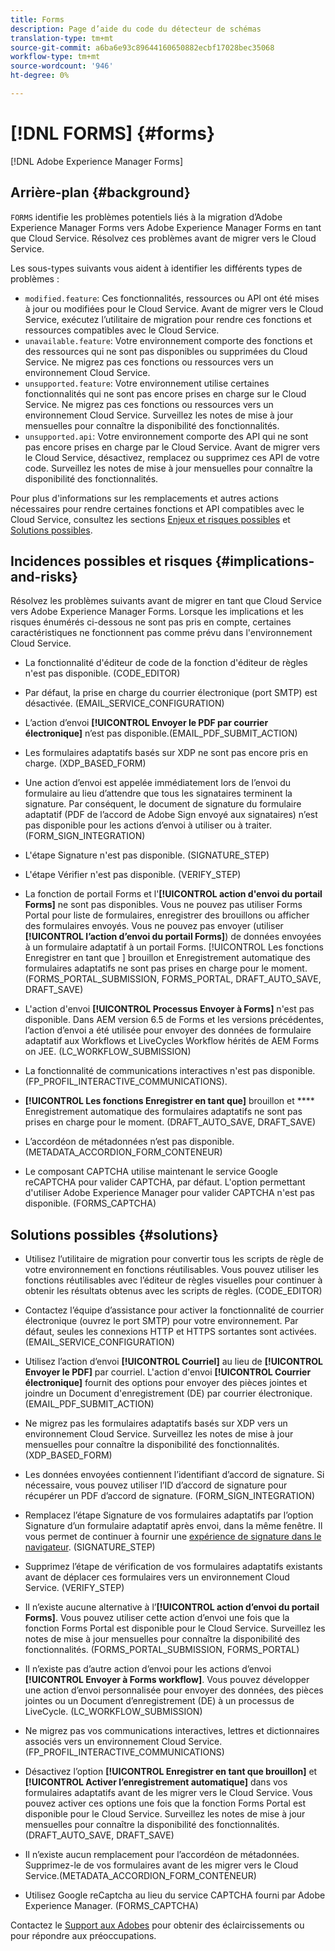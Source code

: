 ```yaml
---
title: Forms
description: Page d’aide du code du détecteur de schémas
translation-type: tm+mt
source-git-commit: a6ba6e93c89644160650882ecbf17028bec35068
workflow-type: tm+mt
source-wordcount: '946'
ht-degree: 0%

---
```



# [!DNL FORMS] {#forms}

[!DNL Adobe Experience Manager Forms]

## Arrière-plan {#background}

`FORMS` identifie les problèmes potentiels liés à la migration d’Adobe Experience Manager Forms vers Adobe Experience Manager Forms en tant que Cloud Service. Résolvez ces problèmes avant de migrer vers le Cloud Service.

Les sous-types suivants vous aident à identifier les différents types de problèmes :

* `modified.feature`: Ces fonctionnalités, ressources ou API ont été mises à jour ou modifiées pour le Cloud Service. Avant de migrer vers le Cloud Service, exécutez l’utilitaire de migration pour rendre ces fonctions et ressources compatibles avec le Cloud Service.
* `unavailable.feature`: Votre environnement comporte des fonctions et des ressources qui ne sont pas disponibles ou supprimées du Cloud Service. Ne migrez pas ces fonctions ou ressources vers un environnement Cloud Service.
* `unsupported.feature`: Votre environnement utilise certaines fonctionnalités qui ne sont pas encore prises en charge sur le Cloud Service. Ne migrez pas ces fonctions ou ressources vers un environnement Cloud Service. Surveillez les notes de mise à jour mensuelles pour connaître la disponibilité des fonctionnalités.
* `unsupported.api`: Votre environnement comporte des API qui ne sont pas encore prises en charge par le Cloud Service. Avant de migrer vers le Cloud Service, désactivez, remplacez ou supprimez ces API de votre code. Surveillez les notes de mise à jour mensuelles pour connaître la disponibilité des fonctionnalités.

Pour plus d&#39;informations sur les remplacements et autres actions nécessaires pour rendre certaines fonctions et API compatibles avec le Cloud Service, consultez les sections [Enjeux et risques possibles](#implications-and-risks) et [Solutions possibles](#solutions).

## Incidences possibles et risques {#implications-and-risks}

Résolvez les problèmes suivants avant de migrer en tant que Cloud Service vers Adobe Experience Manager Forms. Lorsque les implications et les risques énumérés ci-dessous ne sont pas pris en compte, certaines caractéristiques ne fonctionnent pas comme prévu dans l&#39;environnement Cloud Service.

* La fonctionnalité d&#39;éditeur de code de la fonction d&#39;éditeur de règles n&#39;est pas disponible. (CODE_EDITOR)

* Par défaut, la prise en charge du courrier électronique (port SMTP) est désactivée. (EMAIL_SERVICE_CONFIGURATION)

* L’action d’envoi **[!UICONTROL Envoyer le PDF par courrier électronique]** n’est pas disponible.(EMAIL_PDF_SUBMIT_ACTION)

* Les formulaires adaptatifs basés sur XDP ne sont pas encore pris en charge. (XDP_BASED_FORM)

* Une action d’envoi est appelée immédiatement lors de l’envoi du formulaire au lieu d’attendre que tous les signataires terminent la signature. Par conséquent, le document de signature du formulaire adaptatif (PDF de l’accord de Adobe Sign envoyé aux signataires) n’est pas disponible pour les actions d’envoi à utiliser ou à traiter. (FORM_SIGN_INTEGRATION)

* L&#39;étape Signature n&#39;est pas disponible. (SIGNATURE_STEP)

* L&#39;étape Vérifier n&#39;est pas disponible. (VERIFY_STEP)

* La fonction de portail Forms et l&#39;**[!UICONTROL action d&#39;envoi du portail Forms]** ne sont pas disponibles. Vous ne pouvez pas utiliser Forms Portal pour liste de formulaires, enregistrer des brouillons ou afficher des formulaires envoyés. Vous ne pouvez pas envoyer (utiliser **[!UICONTROL l’action d’envoi du portail Forms]**) de données envoyées à un formulaire adaptatif à un portail Forms. [!UICONTROL Les fonctions Enregistrer en tant que ] brouillon et   Enregistrement automatique des formulaires adaptatifs ne sont pas prises en charge pour le moment. (FORMS_PORTAL_SUBMISSION, FORMS_PORTAL, DRAFT_AUTO_SAVE, DRAFT_SAVE)

* L&#39;action d&#39;envoi **[!UICONTROL Processus Envoyer à Forms]** n&#39;est pas disponible. Dans AEM version 6.5 de Forms et les versions précédentes, l’action d’envoi a été utilisée pour envoyer des données de formulaire adaptatif aux Workflows et LiveCycles Workflow hérités de AEM Forms on JEE. (LC_WORKFLOW_SUBMISSION)

* La fonctionnalité de communications interactives n&#39;est pas disponible.  (FP_PROFIL_INTERACTIVE_COMMUNICATIONS).

* **[!UICONTROL Les fonctions Enregistrer en tant que]** brouillon et  **** Enregistrement automatique des formulaires adaptatifs ne sont pas prises en charge pour le moment. (DRAFT_AUTO_SAVE, DRAFT_SAVE)

* L’accordéon de métadonnées n’est pas disponible. (METADATA_ACCORDION_FORM_CONTENEUR)

* Le composant CAPTCHA utilise maintenant le service Google reCAPTCHA pour valider CAPTCHA, par défaut. L&#39;option permettant d&#39;utiliser Adobe Experience Manager pour valider CAPTCHA n&#39;est pas disponible. (FORMS_CAPTCHA)

## Solutions possibles {#solutions}

* Utilisez l’utilitaire de migration pour convertir tous les scripts de règle de votre environnement en fonctions réutilisables. Vous pouvez utiliser les fonctions réutilisables avec l’éditeur de règles visuelles pour continuer à obtenir les résultats obtenus avec les scripts de règles. (CODE_EDITOR)

* Contactez l’équipe d’assistance pour activer la fonctionnalité de courrier électronique (ouvrez le port SMTP) pour votre environnement. Par défaut, seules les connexions HTTP et HTTPS sortantes sont activées. (EMAIL_SERVICE_CONFIGURATION)

* Utilisez l’action d’envoi **[!UICONTROL Courriel]** au lieu de **[!UICONTROL Envoyer le PDF]** par courriel. L&#39;action d&#39;envoi **[!UICONTROL Courrier électronique]** fournit des options pour envoyer des pièces jointes et joindre un Document d&#39;enregistrement (DE) par courrier électronique. (EMAIL_PDF_SUBMIT_ACTION)

* Ne migrez pas les formulaires adaptatifs basés sur XDP vers un environnement Cloud Service. Surveillez les notes de mise à jour mensuelles pour connaître la disponibilité des fonctionnalités. (XDP_BASED_FORM)

* Les données envoyées contiennent l’identifiant d’accord de signature. Si nécessaire, vous pouvez utiliser l’ID d’accord de signature pour récupérer un PDF d’accord de signature.  (FORM_SIGN_INTEGRATION)

* Remplacez l’étape Signature de vos formulaires adaptatifs par l’option Signature d’un formulaire adaptatif après envoi, dans la même fenêtre. Il vous permet de continuer à fournir une [expérience de signature dans le navigateur](https://medium.com/adobetech/using-adobe-sign-to-e-sign-an-adaptive-form-heres-the-best-way-to-do-it-dc3e15f9b684). (SIGNATURE_STEP)

* Supprimez l’étape de vérification de vos formulaires adaptatifs existants avant de déplacer ces formulaires vers un environnement Cloud Service. (VERIFY_STEP)

* Il n’existe aucune alternative à l’**[!UICONTROL action d’envoi du portail Forms]**. Vous pouvez utiliser cette action d’envoi une fois que la fonction Forms Portal est disponible pour le Cloud Service. Surveillez les notes de mise à jour mensuelles pour connaître la disponibilité des fonctionnalités. (FORMS_PORTAL_SUBMISSION, FORMS_PORTAL)

* Il n’existe pas d’autre action d’envoi pour les actions d’envoi **[!UICONTROL Envoyer à Forms workflow]**. Vous pouvez développer une action d’envoi personnalisée pour envoyer des données, des pièces jointes ou un Document d’enregistrement (DE) à un processus de LiveCycle. (LC_WORKFLOW_SUBMISSION)

* Ne migrez pas vos communications interactives, lettres et dictionnaires associés vers un environnement Cloud Service. (FP_PROFIL_INTERACTIVE_COMMUNICATIONS)

* Désactivez l’option **[!UICONTROL Enregistrer en tant que brouillon]** et **[!UICONTROL Activer l’enregistrement automatique]** dans vos formulaires adaptatifs avant de les migrer vers le Cloud Service. Vous pouvez activer ces options une fois que la fonction Forms Portal est disponible pour le Cloud Service. Surveillez les notes de mise à jour mensuelles pour connaître la disponibilité des fonctionnalités. (DRAFT_AUTO_SAVE, DRAFT_SAVE)

* Il n’existe aucun remplacement pour l’accordéon de métadonnées. Supprimez-le de vos formulaires avant de les migrer vers le Cloud Service.(METADATA_ACCORDION_FORM_CONTENEUR)

* Utilisez Google reCaptcha au lieu du service CAPTCHA fourni par Adobe Experience Manager. (FORMS_CAPTCHA)

Contactez le [Support aux Adobes](https://helpx.adobe.com/enterprise/using/support-for-experience-cloud.html) pour obtenir des éclaircissements ou pour répondre aux préoccupations.
